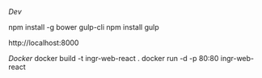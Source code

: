 *Dev*

npm install -g bower gulp-cli
npm install
gulp

http://localhost:8000

*Docker*
docker build -t ingr-web-react .
docker run -d -p 80:80 ingr-web-react